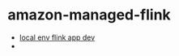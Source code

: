 # amazon-managed-flink

- [local env flink app dev](https://catalog.us-east-1.prod.workshops.aws/workshops/429cec9e-3222-4943-82f7-1f45c45ed99a/en-US)
- 


